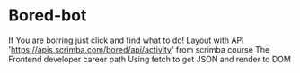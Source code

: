 # Bored-bot
If You are borring just click and find what to do!
Layout with API 'https://apis.scrimba.com/bored/api/activity' from scrimba course The Frontend developer career path
Using fetch to get JSON and render to DOM
